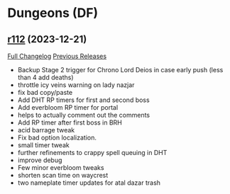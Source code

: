 # <DBM Mod> Dungeons (DF)

## [r112](https://github.com/DeadlyBossMods/DBM-Dungeons/tree/r112) (2023-12-21)
[Full Changelog](https://github.com/DeadlyBossMods/DBM-Dungeons/compare/r111...r112) [Previous Releases](https://github.com/DeadlyBossMods/DBM-Dungeons/releases)

- Backup Stage 2 trigger for Chrono Lord Deios in case early push (less than 4 add deaths)  
- throttle icy veins warning on lady nazjar  
- fix bad copy/paste  
- Add DHT RP timers for first and second boss  
- Add everbloom RP timer for portal  
- helps to actually comment out the comments  
- Add RP timer after first boss in BRH  
- acid barrage tweak  
- Fix bad option localization.  
- small timer tweak  
- further refinements to crappy spell queuing in DHT  
- improve debug  
- Few minor everbloom tweaks  
- shorten scan time on waycrest  
- two nameplate timer updates for atal dazar trash  
